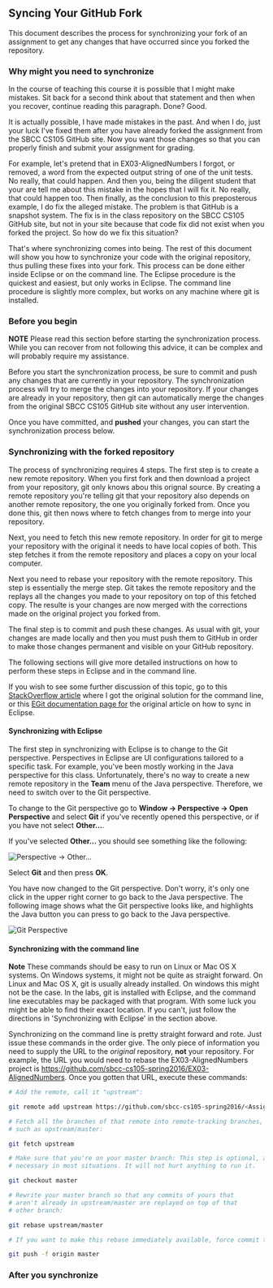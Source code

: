 ## Syncing Your GitHub Fork

This document describes the process for synchronizing your fork of an assignment to get any changes that have occurred since you forked the repository.

### Why might you need to synchronize

In the course of teaching this course it is possible that I might make mistakes. Sit back for a second think about that statement and then when you recover, continue reading this paragraph. Done? Good. 

It is actually possible, I have made mistakes in the past. And when I do, just your luck I've fixed them after you have already forked the assignment from the SBCC CS105 GitHub site. Now you want those changes so that you can properly finish and submit your assignment for grading. 

For example, let's pretend that in EX03-AlignedNumbers I forgot, or removed, a word from the expected output string of one of the unit tests. No really, that could happen. And then you, being the diligent student that your are tell me about this mistake in the hopes that I will fix it. No really, that could happen too. Then finally, as the conclusion to this preposterous example, I do fix the alleged mistake. The problem is that GitHub is a snapshot system. The fix is in the class repository on the SBCC CS105 GitHub site, but not in your site because that code fix did not exist when you forked the project. So how do we fix this situation?

That's where synchronizing comes into being. The rest of this document will show you how to synchronize your code with the original repository, thus pulling these fixes into your fork. This process can be done either inside Eclipse or on the command line. The Eclipse procedure is the quickest and easiest, but only works in Eclipse. The command line procedure is slightly more complex, but works on any machine where git is installed.

### Before you begin

**NOTE** Please read this section before starting the synchronization process. While you can recover from not following this advice, it can be complex and will probably require my assistance. 

Before you start the synchronization process, be sure to commit and push any changes that are currently in your repository. The synchronization process will try to merge the changes into your repository. If your changes are already in your repository, then git can automatically merge the changes from the original SBCC CS105 GitHub site without any user intervention.

Once you have committed, and **pushed** your changes, you can start the synchronization process below.

### Synchronizing with the forked repository

The process of synchronizing requires 4 steps. The first step is to create a new remote repository. When you first fork and then download a project from your repository, git only knows abou this orignal source. By creating a remote repository you're telling git that your repository also depends on another remote repository, the one you originally forked from. Once you done this, git then nows where to fetch changes from to merge into your repository.

Next, you need to fetch this new remote repository. In order for git to merge your repository with the original it needs to have local copies of both. This step fetches it from the remote repository and places a copy on your local computer.

Next you need to rebase your repository with the remote repository. This step is essentially the merge step. Git takes the remote repository and the replays all the changes you made to your repository on top of this fetched copy. The resulte is your changes are now merged with the corrections made on the original project you forked from.

The final step is to commit and push these changes. As usual with git, your changes are made locally and then you must push them to GitHub in order to make those changes permanent and visible on your GitHub repository.

The following sections will give more detailed instructions on how to perform these steps in Eclipse and in the command line. 

If you wish to see some further discussion of this topic, go to this [StackOverflow article](http://stackoverflow.com/questions/7244321/how-to-update-a-github-forked-repository) where I got the original solution for the command line, or this [EGit documentation page for](http://wiki.eclipse.org/EGit/User_Guide#Adding_a_Remote_Configuration) the original article on how to sync in Eclipse.

#### Synchronizing with Eclipse

The first step in synchronizing with Eclipse is to change to the Git perspective. Perspectives in Eclipse are UI configurations tailored to a specific task. For example, you've been mostly working in the Java perspective for this class. Unfortunately, there's no way to create a new remote repository in the **Team** menu of the Java perspective. Therefore, we need to switch over to the Git perspective.

To change to the Git perspective go to **Window -> Perspective -> Open Perspective** and select **Git** if you've recently opened this perspective, or if you have not select **Other...**.

If you've selected **Other...** you should see something like the following:

![Perspective -> Other...](https://www.dropbox.com/s/yf1qkm7kjhdp27u/perspective-other.png?dl=1) 

Select **Git** and then press **OK**.

You have now changed to the Git perspective. Don't worry, it's only one click in the upper right corner to go back to the Java perspective. The following image shows what the Git perspective looks like, and highlights the Java button you can press to go back to the Java perspective.

![Git Perspective](https://www.dropbox.com/s/w8jc8944yo3rd52/git-perspective.png?dl=1)

#### Synchronizing with the command line

**Note** These commands should be easy to run on Linux or Mac OS X systems. On Windows systems, it might not be quite as straight forward. On Linux and Mac OS X, git is usually already installed. On windows this might not be the case. In the labs, git is installed with Eclipse, and the command line executables may be packaged with that program. With some luck you might be able to find their exact location. If you can't, just follow the directions in 'Synchronizing with Eclipse' in the section above.

Synchronizing on the command line is pretty straight forward and rote. Just issue these commands in the order give. The only piece of information you need to supply the URL to the _original_ repository, **not** your repository. For example, the URL you would need to rebase the EX03-AlignedNumbers project is https://github.com/sbcc-cs105-spring2016/EX03-AlignedNumbers. Once you gotten that URL, execute these commands:

```sh
# Add the remote, call it "upstream":

git remote add upstream https://github.com/sbcc-cs105-spring2016/<Assignment Name>.git

# Fetch all the branches of that remote into remote-tracking branches,
# such as upstream/master:

git fetch upstream

# Make sure that you're on your master branch: This step is optional, and not
# necessary in most situations. It will not hurt anything to run it.

git checkout master

# Rewrite your master branch so that any commits of yours that
# aren't already in upstream/master are replayed on top of that
# other branch:

git rebase upstream/master

# If you want to make this rebase immediately available, force commit the changes

git push -f origin master
```

### After you synchronize


